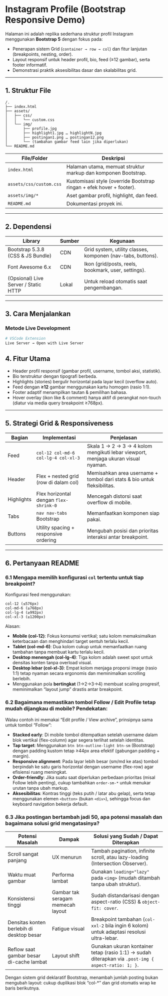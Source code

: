# Instagram Profile (Bootstrap Responsive Demo)

Halaman ini adalah replika sederhana struktur profil Instagram menggunakan **Bootstrap 5** dengan fokus pada:
- Penerapan sistem Grid (`container → row → col`) dan fitur lanjutan (breakpoints, nesting, order).
- Layout responsif untuk header profil, bio, feed (≥12 gambar), serta footer informatif.
- Demonstrasi praktik aksesibilitas dasar dan skalabilitas grid.

---

## 1. Struktur File

```
/.
├── index.html
├── assets/
│   ├── css/
│   │   └── custom.css
│   └── img/
│       ├── profile.jpg
│       ├── highlight1.jpg … highlightN.jpg
│       ├── postingan1.png … postingan12.png
│       └── (tambahan gambar feed lain jika diperlukan)
└── README.md
```

| File/Folder | Deskripsi |
|-------------|-----------|
| `index.html` | Halaman utama, memuat struktur markup dan komponen Bootstrap. |
| `assets/css/custom.css` | Kustomisasi style (override Bootstrap ringan + efek hover + footer). |
| `assets/img/*` | Aset gambar profil, highlight, dan feed. |
| `README.md` | Dokumentasi proyek ini. |

---

## 2. Dependensi

| Library | Sumber | Kegunaan |
|---------|--------|----------|
| Bootstrap 5.3.8 (CSS & JS Bundle) | CDN | Grid system, utility classes, komponen (nav-tabs, buttons). |
| Font Awesome 6.x | CDN | Ikon (grid/posts, reels, bookmark, user, settings). |
| (Opsional) Live Server / Static HTTP | Lokal | Untuk reload otomatis saat pengembangan. |

---

## 3. Cara Menjalankan

### Metode Live Development
```bash
# VSCode Extension
Live Server → Open with Live Server
```

## 4. Fitur Utama

- Header profil responsif (gambar profil, username, tombol aksi, statistik).
- Bio terstruktur dengan tipografi berbeda.
- Highlights (stories) bergulir horizontal pada layar kecil (overflow auto).
- Feed dengan **≥12** gambar menggunakan kartu homogen (rasio 1:1).
- Footer adaptif menampilkan tautan & pemilihan bahasa.
- Hover overlay (ikon like & comment) hanya aktif di perangkat non-touch (diatur via media query breakpoint ≥768px).

---

## 5. Strategi Grid & Responsiveness

| Bagian | Implementasi | Penjelasan |
|--------|--------------|-----------|
| Feed | `col-12 col-md-6 col-lg-4 col-xl-3` | Skala 1 → 2 → 3 → 4 kolom mengikuti lebar viewport, menjaga ukuran visual nyaman. |
| Header | Flex + nested grid (row di dalam col) | Memisahkan area username + tombol dari stats & bio untuk fleksibilitas. |
| Highlights | Flex horizontal dengan `flex-shrink-0` | Mencegah distorsi saat overflow di mobile. |
| Tabs | `nav nav-tabs` Bootstrap | Memanfaatkan komponen siap pakai. |
| Buttons | Utility spacing + responsive ordering | Mengubah posisi dan prioritas interaksi antar breakpoint. |

---

## 6. Pertanyaan README

### 6.1 Mengapa memilih konfigurasi `col` tertentu untuk tiap breakpoint?

Konfigurasi feed menggunakan:
```
col-12 (≤576px)
col-md-6 (≥768px)
col-lg-4 (≥992px)
col-xl-3 (≥1200px)
```
Alasan:
- **Mobile (col-12)**: Fokus konsumsi vertikal; satu kolom memaksimalkan keterbacaan dan menghindari target sentuh terlalu kecil.
- **Tablet (col-md-6)**: Dua kolom cukup untuk memanfaatkan ruang tambahan tanpa membuat kartu terlalu kecil.
- **Desktop menengah (col-lg-4)**: Tiga kolom adalah sweet spot untuk densitas konten tanpa overload visual.
- **Desktop lebar (col-xl-3)**: Empat kolom menjaga proporsi image (rasio 1:1) tetap nyaman secara ergonomis dan meminimalkan scrolling berlebih.
- Menggunakan pola **bertingkat** (1→2→3→4) membuat scaling progresif, meminimalkan “layout jump” drastis antar breakpoint.

### 6.2 Bagaimana memastikan tombol Follow / Edit Profile tetap mudah dijangkau di mobile? Pendekatan:

Walau contoh ini memakai “Edit profile / View archive”, prinsipnya sama untuk tombol “Follow”:
- **Stacked early**: Di mobile tombol ditempatkan setelah username dalam blok vertikal (flex-column) agar segera terlihat setelah identitas.
- **Tap target**: Menggunakan `btn btn-outline-light btn-sm` (Bootstrap) dengan padding kustom tetap ≥44px area efektif (gabungan padding + margin).
- **Responsive alignment**: Pada layar lebih besar (sm/md ke atas) tombol berpindah ke satu garis horizontal dengan username (flex-row) agar efisiensi ruang meningkat.
- **Order-friendly**: Jika suatu saat diperlukan perbedaan prioritas (misal Follow lebih penting), cukup tambahkan `order-sm-*` untuk menukar urutan tanpa ubah markup.
- **Aksesibilitas**: Kontras tinggi (teks putih / latar abu gelap), serta tetap menggunakan elemen `<button>` (bukan `<div>`), sehingga focus dan keyboard navigation bekerja default.

### 6.3 Jika postingan bertambah jadi 50, apa potensi masalah dan bagaimana solusi grid mengatasinya?

| Potensi Masalah | Dampak | Solusi yang Sudah / Dapat Diterapkan |
|------------------|--------|--------------------------------------|
| Scroll sangat panjang | UX menurun | Tambah pagination, infinite scroll, atau lazy-loading (Intersection Observer). |
| Waktu muat gambar | Performa lambat | Gunakan `loading="lazy"` pada `<img>` (mudah ditambah tanpa ubah struktur). |
| Konsistensi tinggi | Gambar tak seragam memecah layout | Sudah distandarisasi dengan aspect-ratio (CSS) & `object-fit: cover`. |
| Densitas konten berlebih di desktop besar | Fatigue visual | Breakpoint tambahan (`col-xxl-2` bila ingin 6 kolom) untuk adaptasi resolusi ultra-lebar. |
| Reflow saat gambar besar di-cache lambat | Layout shift | Gunakan ukuran kontainer tetap (rasio 1:1) → sudah diterapkan via `.post-img { aspect-ratio: 1; }`. |

Dengan sistem grid deklaratif Bootstrap, menambah jumlah posting bukan mengubah layout: cukup duplikasi blok “col-*” dan grid otomatis wrap ke baris berikutnya.
